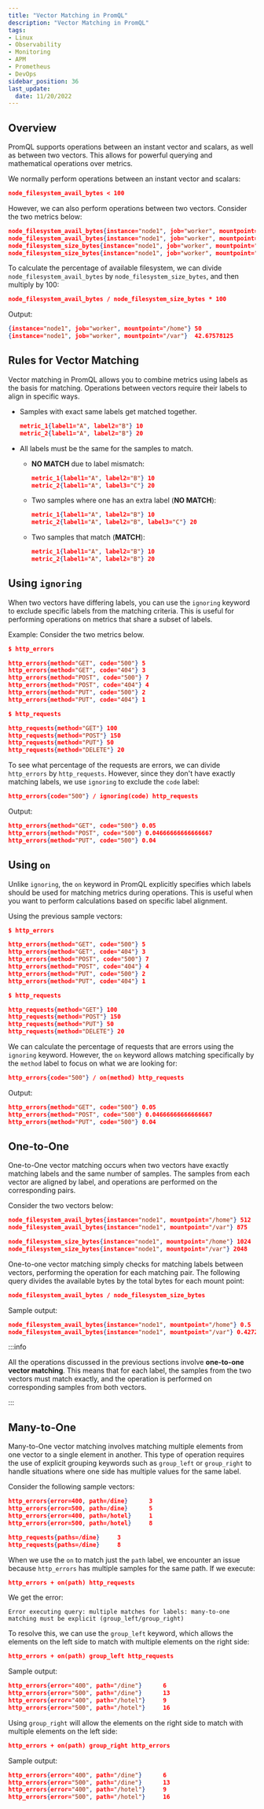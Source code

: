 ```yaml
---
title: "Vector Matching in PromQL"
description: "Vector Matching in PromQL"
tags: 
- Linux
- Observability
- Monitoring 
- APM
- Prometheus
- DevOps
sidebar_position: 36
last_update:
  date: 11/20/2022
---
```



## Overview 

PromQL supports operations between an instant vector and scalars, as well as between two vectors. This allows for powerful querying and mathematical operations over metrics.

We normally perform operations between an instant vector and scalars:

```json
node_filesystem_avail_bytes < 100
```

However, we can also perform operations between two vectors. Consider the two metrics below:

```json
node_filesystem_avail_bytes{instance="node1", job="worker", mountpoint="/home"}         512
node_filesystem_avail_bytes{instance="node1", job="worker", mountpoint="/var"}          875
node_filesystem_size_bytes{instance="node1", job="worker", mountpoint="/home"}          1024
node_filesystem_size_bytes{instance="node1", job="worker", mountpoint="/var"}           2048
```

To calculate the percentage of available filesystem, we can divide `node_filesystem_avail_bytes` by `node_filesystem_size_bytes`, and then multiply by 100:

```json
node_filesystem_avail_bytes / node_filesystem_size_bytes * 100
```

Output:

```json
{instance="node1", job="worker", mountpoint="/home"} 50
{instance="node1", job="worker", mountpoint="/var"}  42.67578125
```

## Rules for Vector Matching 

Vector matching in PromQL allows you to combine metrics using labels as the basis for matching. Operations between vectors require their labels to align in specific ways.


- Samples with exact same labels get matched together.

    ```json
    metric_1{label1="A", label2="B"} 10
    metric_2{label1="A", label2="B"} 20
    ```

- All labels must be the same for the samples to match.

    - **NO MATCH** due to label mismatch:

        ```json
        metric_1{label1="A", label2="B"} 10
        metric_2{label1="A", label3="C"} 20
        ```

    - Two samples where one has an extra label (**NO MATCH**):

        ```json
        metric_1{label1="A", label2="B"} 10
        metric_2{label1="A", label2="B", label3="C"} 20
        ```

    - Two samples that match (**MATCH**):

        ```json
        metric_1{label1="A", label2="B"} 10
        metric_2{label1="A", label2="B"} 20
        ```

## Using `ignoring` 

When two vectors have differing labels, you can use the `ignoring` keyword to exclude specific labels from the matching criteria. This is useful for performing operations on metrics that share a subset of labels.


Example: Consider the two metrics below.

```json
$ http_errors

http_errors{method="GET", code="500"} 5
http_errors{method="GET", code="404"} 3
http_errors{method="POST", code="500"} 7
http_errors{method="POST", code="404"} 4
http_errors{method="PUT", code="500"} 2
http_errors{method="PUT", code="404"} 1
```

```json
$ http_requests

http_requests{method="GET"} 100
http_requests{method="POST"} 150
http_requests{method="PUT"} 50
http_requests{method="DELETE"} 20
```


To see what percentage of the requests are errors, we can divide `http_errors` by `http_requests`. However, since they don't have exactly matching labels, we use `ignoring` to exclude the `code` label:

```json
http_errors{code="500"} / ignoring(code) http_requests
```

Output:

```json
http_errors{method="GET", code="500"} 0.05
http_errors{method="POST", code="500"} 0.04666666666666667
http_errors{method="PUT", code="500"} 0.04
```

## Using `on` 

Unlike `ignoring`, the `on` keyword in PromQL explicitly specifies which labels should be used for matching metrics during operations. This is useful when you want to perform calculations based on specific label alignment.

Using the previous sample vectors:

```json
$ http_errors

http_errors{method="GET", code="500"} 5
http_errors{method="GET", code="404"} 3
http_errors{method="POST", code="500"} 7
http_errors{method="POST", code="404"} 4
http_errors{method="PUT", code="500"} 2
http_errors{method="PUT", code="404"} 1
```

```json
$ http_requests

http_requests{method="GET"} 100
http_requests{method="POST"} 150
http_requests{method="PUT"} 50
http_requests{method="DELETE"} 20
```

We can calculate the percentage of requests that are errors using the `ignoring` keyword. However, the `on` keyword allows matching specifically by the `method` label to focus on what we are looking for:

```json
http_errors{code="500"} / on(method) http_requests
```

Output:

```json
http_errors{method="GET", code="500"} 0.05
http_errors{method="POST", code="500"} 0.04666666666666667
http_errors{method="PUT", code="500"} 0.04
```

## One-to-One

One-to-One vector matching occurs when two vectors have exactly matching labels and the same number of samples. The samples from each vector are aligned by label, and operations are performed on the corresponding pairs.

Consider the two vectors below:

```json
node_filesystem_avail_bytes{instance="node1", mountpoint="/home"} 512
node_filesystem_avail_bytes{instance="node1", mountpoint="/var"} 875
```

```json
node_filesystem_size_bytes{instance="node1", mountpoint="/home"} 1024
node_filesystem_size_bytes{instance="node1", mountpoint="/var"} 2048
```

One-to-one vector matching simply checks for matching labels between vectors, performing the operation for each matching pair. The following query divides the available bytes by the total bytes for each mount point:

```json
node_filesystem_avail_bytes / node_filesystem_size_bytes
```

Sample output:

```json
node_filesystem_avail_bytes{instance="node1", mountpoint="/home"} 0.5
node_filesystem_avail_bytes{instance="node1", mountpoint="/var"} 0.42724609375
```

:::info 

All the operations discussed in the previous sections involve **one-to-one vector matching**. This means that for each label, the samples from the two vectors must match exactly, and the operation is performed on corresponding samples from both vectors.

:::

## Many-to-One

Many-to-One vector matching involves matching multiple elements from one vector to a single element in another. This type of operation requires the use of explicit grouping keywords such as `group_left` or `group_right` to handle situations where one side has multiple values for the same label.

Consider the following sample vectors:

```json
http_errors{error=400, path=/dine}      3
http_errors{error=500, path=/dine}      5
http_errors{error=400, path=/hotel}     1
http_errors{error=500, path=/hotel}     8
```

```json
http_requests{paths=/dine}     3
http_requests{paths=/dine}     8
```

When we use the `on` to match just the `path` label, we encounter an issue because `http_errors` has multiple samples for the same path. If we execute:

```json
http_errors + on(path) http_requests
```

We get the error:

```
Error executing query: multiple matches for labels: many-to-one matching must be explicit (group_left/group_right)
```

To resolve this, we can use the `group_left` keyword, which allows the elements on the left side to match with multiple elements on the right side:

```json
http_errors + on(path) group_left http_requests
```

Sample output:

```json
http_errors{error="400", path="/dine"}      6
http_errors{error="500", path="/dine"}      13
http_errors{error="400", path="/hotel"}     9
http_errors{error="500", path="/hotel"}     16
```

Using `group_right` will allow the elements on the right side to match with multiple elements on the left side:

```json
http_errors + on(path) group_right http_errors
```

Sample output:

```json
http_errors{error="400", path="/dine"}      6
http_errors{error="500", path="/dine"}      13
http_errors{error="400", path="/hotel"}     9
http_errors{error="500", path="/hotel"}     16
```
